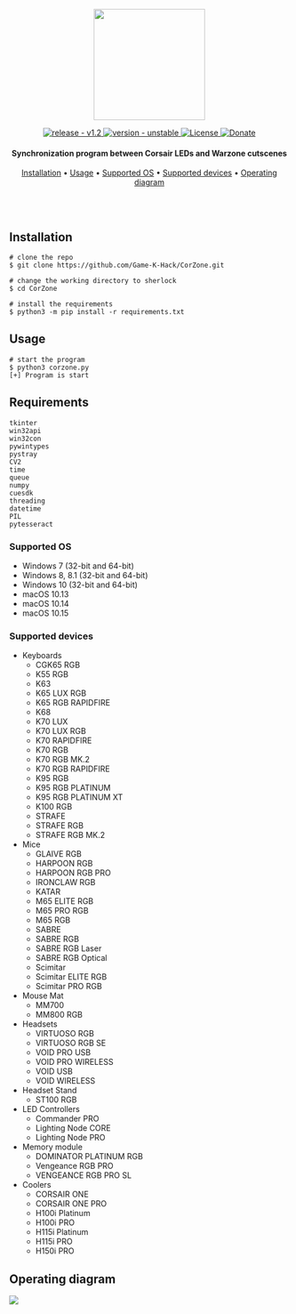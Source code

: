 <p align="center" >
    <img src="https://cdn.discordapp.com/attachments/837345074877562892/893799068034285588/CorZone.png" width=200 />
</p>

<div align="center">
  <a href="#">
    <img src="https://img.shields.io/static/v1?label=release&message=v1.2&color=blue" alt="release - v1.2" />
  </a>
  <a href="#">
    <img src="https://img.shields.io/static/v1?label=version&message=unstable&color=red" alt="version - unstable" />
  </a>
  <a href="https://choosealicense.com/licenses/mit">
    <img src="https://img.shields.io/badge/License-GNU-yellow" alt="License" />
  </a>
  <a href="https://www.paypal.com/paypalme/gamekdonate">
    <img src="https://img.shields.io/badge/Donate-PayPal-green.svg" alt="Donate" />
  </a>
</div>

<h4 align="center">Synchronization program between Corsair LEDs and Warzone cutscenes</h4>

<p align="center">
  <a href="#installation">Installation</a> •
  <a href="#usage">Usage</a> •
  <a href="#supported-os">Supported OS</a> •
  <a href="#supported-devices">Supported devices</a> •
  <a href="#operating-diagram">Operating diagram </a>
</p>

<br>
<br>

## Installation

```console
# clone the repo
$ git clone https://github.com/Game-K-Hack/CorZone.git

# change the working directory to sherlock
$ cd CorZone

# install the requirements
$ python3 -m pip install -r requirements.txt
```

## Usage

```console
# start the program
$ python3 corzone.py
[+] Program is start
```

## Requirements

```console
tkinter
win32api
win32con
pywintypes
pystray
CV2
time
queue
numpy
cuesdk
threading
datetime
PIL
pytesseract
```

### Supported OS
+ Windows 7 (32-bit and 64-bit)
+ Windows 8, 8.1 (32-bit and 64-bit)
+ Windows 10 (32-bit and 64-bit)
+ macOS 10.13
+ macOS 10.14
+ macOS 10.15


### Supported devices
+ Keyboards
  + CGK65 RGB
  + K55 RGB
  + K63
  + K65 LUX RGB
  + K65 RGB RAPIDFIRE
  + K68
  + K70 LUX
  + K70 LUX RGB
  + K70 RAPIDFIRE
  + K70 RGB
  + K70 RGB MK.2
  + K70 RGB RAPIDFIRE
  + K95 RGB
  + K95 RGB PLATINUM
  + K95 RGB PLATINUM XT
  + K100 RGB
  + STRAFE
  + STRAFE RGB
  + STRAFE RGB MK.2
+ Mice
  + GLAIVE RGB
  + HARPOON RGB
  + HARPOON RGB PRO
  + IRONCLAW RGB
  + KATAR
  + M65 ELITE RGB
  + M65 PRO RGB
  + M65 RGB
  + SABRE
  + SABRE RGB
  + SABRE RGB Laser
  + SABRE RGB Optical
  + Scimitar
  + Scimitar ELITE RGB
  + Scimitar PRO RGB
+ Mouse Mat
  + MM700
  + MM800 RGB
+ Headsets
  + VIRTUOSO RGB
  + VIRTUOSO RGB SE
  + VOID PRO USB
  + VOID PRO WIRELESS
  + VOID USB
  + VOID WIRELESS
+ Headset Stand
  + ST100 RGB
+ LED Controllers
  + Commander PRO
  + Lighting Node CORE
  + Lighting Node PRO
+ Memory module
  + DOMINATOR PLATINUM RGB
  + Vengeance RGB PRO
  + VENGEANCE RGB PRO SL
+ Coolers
  + CORSAIR ONE
  + CORSAIR ONE PRO
  + H100i Platinum
  + H100i PRO
  + H115i Platinum
  + H115i PRO
  + H150i PRO

                
## Operating diagram 

![](https://cdn.discordapp.com/attachments/879074487071539280/893814554994294784/unknown.png)
